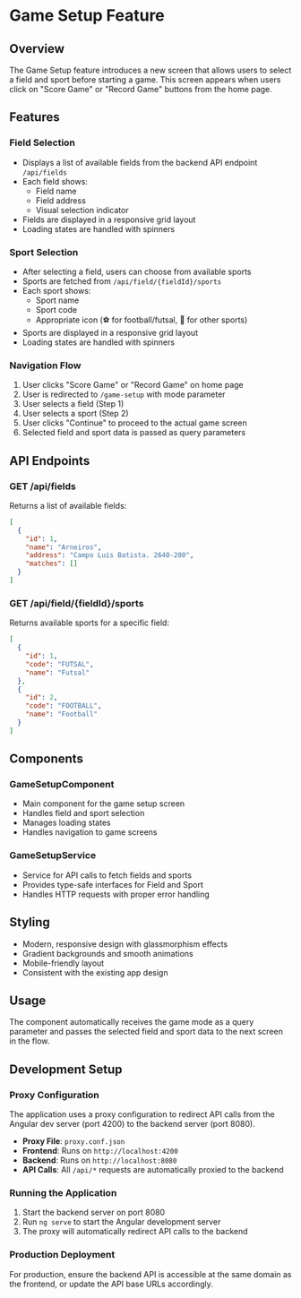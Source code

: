 # Game Setup Feature

## Overview
The Game Setup feature introduces a new screen that allows users to select a field and sport before starting a game. This screen appears when users click on "Score Game" or "Record Game" buttons from the home page.

## Features

### Field Selection
- Displays a list of available fields from the backend API endpoint `/api/fields`
- Each field shows:
  - Field name
  - Field address
  - Visual selection indicator
- Fields are displayed in a responsive grid layout
- Loading states are handled with spinners

### Sport Selection
- After selecting a field, users can choose from available sports
- Sports are fetched from `/api/field/{fieldId}/sports`
- Each sport shows:
  - Sport name
  - Sport code
  - Appropriate icon (⚽ for football/futsal, 🏃 for other sports)
- Sports are displayed in a responsive grid layout
- Loading states are handled with spinners

### Navigation Flow
1. User clicks "Score Game" or "Record Game" on home page
2. User is redirected to `/game-setup` with mode parameter
3. User selects a field (Step 1)
4. User selects a sport (Step 2)
5. User clicks "Continue" to proceed to the actual game screen
6. Selected field and sport data is passed as query parameters

## API Endpoints

### GET /api/fields
Returns a list of available fields:
```json
[
  {
    "id": 1,
    "name": "Arneiros",
    "address": "Campo Luis Batista. 2640-200",
    "matches": []
  }
]
```

### GET /api/field/{fieldId}/sports
Returns available sports for a specific field:
```json
[
  {
    "id": 1,
    "code": "FUTSAL",
    "name": "Futsal"
  },
  {
    "id": 2,
    "code": "FOOTBALL",
    "name": "Football"
  }
]
```

## Components

### GameSetupComponent
- Main component for the game setup screen
- Handles field and sport selection
- Manages loading states
- Handles navigation to game screens

### GameSetupService
- Service for API calls to fetch fields and sports
- Provides type-safe interfaces for Field and Sport
- Handles HTTP requests with proper error handling

## Styling
- Modern, responsive design with glassmorphism effects
- Gradient backgrounds and smooth animations
- Mobile-friendly layout
- Consistent with the existing app design

## Usage
The component automatically receives the game mode as a query parameter and passes the selected field and sport data to the next screen in the flow.

## Development Setup

### Proxy Configuration
The application uses a proxy configuration to redirect API calls from the Angular dev server (port 4200) to the backend server (port 8080).

- **Proxy File**: `proxy.conf.json`
- **Frontend**: Runs on `http://localhost:4200`
- **Backend**: Runs on `http://localhost:8080`
- **API Calls**: All `/api/*` requests are automatically proxied to the backend

### Running the Application
1. Start the backend server on port 8080
2. Run `ng serve` to start the Angular development server
3. The proxy will automatically redirect API calls to the backend

### Production Deployment
For production, ensure the backend API is accessible at the same domain as the frontend, or update the API base URLs accordingly. 